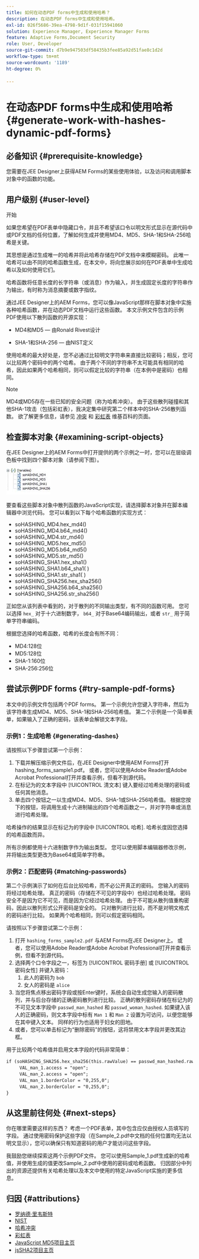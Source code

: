 ```yaml
---
title: 如何在动态PDF forms中生成和使用哈希？
description: 在动态PDF forms中生成和使用哈希。
exl-id: 026f5686-39ea-4798-9d1f-031f15941060
solution: Experience Manager, Experience Manager Forms
feature: Adaptive Forms,Document Security
role: User, Developer
source-git-commit: d7b9e947503df58435b3fee85a92d51fae8c1d2d
workflow-type: tm+mt
source-wordcount: '1189'
ht-degree: 0%

---
```


# 在动态PDF forms中生成和使用哈希 {#generate-work-with-hashes-dynamic-pdf-forms}

## 必备知识 {#prerequisite-knowledge}

您需要在JEE Designer上获得AEM Forms的某些使用体验，以及访问和调用脚本对象中的函数的功能。

## 用户级别 {#user-level}

开始

如果您希望在PDF表单中隐藏口令，并且不希望该口令以明文形式显示在源代码中或PDF文档的任何位置，了解如何生成并使用MD4、MD5、SHA-1和SHA-256哈希是关键。

其思想是通过生成唯一的哈希并将此哈希存储在PDF文档中来模糊密码。 此唯一哈希可以由不同的哈希函数生成，在本文中，将向您展示如何在PDF表单中生成哈希以及如何使用它们。

哈希函数将任意长度的长字符串（或消息）作为输入，并生成固定长度的字符串作为输出，有时称为消息摘要或数字指纹。

通过JEE Designer上的AEM Forms，您可以像JavaScript那样在脚本对象中实施各种哈希函数，并在动态PDF文档中运行这些函数。 本文示例文件包含的示例PDF使用以下散列函数的开源实现：

* MD4和MD5 — 由Ronald Rivest设计

* SHA-1和SHA-256 — 由NIST定义

使用哈希的最大好处是，您不必通过比较明文字符串来直接比较密码；相反，您可以比较两个密码中的两个哈希。 由于两个不同的字符串不太可能具有相同的哈希，因此如果两个哈希相同，则可以假定比较的字符串（在本例中是密码）也相同。

>[!NOTE]
>
>MD4或MD5存在一些已知的安全问题（称为哈希冲突）。 由于这些散列碰撞和其他SHA-1攻击（包括彩虹表），我决定集中研究第二个样本中的SHA-256散列函数。 欲了解更多信息，请参见 [冲突](https://en.wikipedia.org/wiki/Hash_collision) 和 [彩虹表](https://en.wikipedia.org/wiki/Rainbow_table) 维基百科的页面。

## 检查脚本对象 {#examining-script-objects}

在JEE Designer上的AEM Forms中打开提供的两个示例之一时，您可以在层级调色板中找到四个脚本对象（请参阅下图）。

![变量](assets/variables.jpg)

要查看这些脚本对象中散列函数的JavaScript实现，请选择脚本对象并在脚本编辑器中浏览代码。 您可以看到以下每个哈希函数的实现方式：

* soHASHING_MD4.hex_md4()
* soHASHING_MD4.b64_md4()
* soHASHING_MD4.str_md4()
* soHASHING_MD5.hex_md5()
* soHASHING_MD5.b64_md5()
* soHASHING_MD5.str_md5()
* soHASHING_SHA1.hex_sha1()
* soHASHING_SHA1.b64_sha1( )
* soHASHING_SHA1.str_sha1( )
* soHASHING_SHA256.hex_sha256()
* soHASHING_SHA256.b64_sha256()
* soHASHING_SHA256.str_sha256()

正如您从该列表中看到的，对于散列的不同输出类型，有不同的函数可用。 您可以选择 `hex_` 对于十六进制数字， `b64_` 对于Base64编码输出，或者 `str_` 用于简单字符串编码。

根据您选择的哈希函数，哈希的长度会有所不同：

* MD4:128位
* MD5:128位
* SHA-1:160位
* SHA-256:256位

## 尝试示例PDF forms {#try-sample-pdf-forms}

本文中的示例文件包括两个PDF forms。 第一个示例允许您键入字符串，然后为该字符串生成MD4、MD5、SHA-1和SHA-256哈希值。 第二个示例是一个简单表单，如果输入了正确的密码，该表单会解锁文本字段。

### 示例1：生成哈希 {#generating-dashes}

请按照以下步骤尝试第一个示例：

1. 下载并解压缩示例文件后，在JEE Designer中使用AEM Forms打开hashing_forms_sample1.pdf。 或者，您可以使用Adobe Reader或Adobe Acrobat Professional打开并查看示例，但看不到源代码。
1. 在标记为的文本字段中 [!UICONTROL 清文本] 键入要经过哈希处理的密码或任何其他消息。
1. 单击四个按钮之一以生成MD4、MD5、SHA-1或SHA-256哈希值。 根据您按下的按钮，将调用生成十六进制输出的四个哈希函数之一，并对字符串或消息进行哈希处理。

哈希操作的结果显示在标记为的字段中 [!UICONTROL 哈希]. 哈希长度因您选择的哈希函数而异。

所有示例都使用十六进制数字作为输出类型。 您可以使用脚本编辑器修改示例，并将输出类型更改为Base64或简单字符串。

### 示例2：匹配密码 {#matching-passwords}

第二个示例演示了如何在后台比较哈希，而不必公开真正的密码。 您输入的密码将经过哈希处理。 真正的密码（存储在不可见的字段中）也经过哈希处理。 密码安全不是因为它不可见，而是因为它经过哈希处理。 由于不可能从散列值重构密码，因此以散列形式公开密码是安全的。 只对散列进行比较，而不是对明文格式的密码进行比较。 如果两个哈希相同，则可以假定密码相同。

请按照以下步骤尝试第二个示例：

1. 打开 `hashing_forms_sample2.pdf` 与AEM Forms在JEE Designer上。 或者，您可以使用Adobe Reader或Adobe Acrobat Professional打开并查看示例，但看不到源代码。
1. 选择两个口令字段之一，标签为 [!UICONTROL 密码手册] 或 [!UICONTROL 密码女性] 并键入密码：
   1. 此人的密码为 `bob`
   1. 女人的密码是 `alice`
1. 当您将焦点移出密码字段或按Enter键时，系统会自动生成您输入的密码散列，并与后台存储的正确密码散列进行比较。 正确的散列密码存储在标记为的不可见文本字段中 `passwd_man_hashed` 和 `passwd_woman_hashed`. 如果键入该人的正确密码，则文本字段中标有 `Man 1` 和 `Man 2` 设置为可访问，以便您能够在其中键入文本。 同样的行为也适用于妇女的田地。
1. 或者，您可以单击标记为“删除密码”的按钮，这将禁用文本字段并更改其边框。

用于比较两个哈希值并启用文本字段的代码非常简单：

```xml
if (soHASHING_SHA256.hex_sha256(this.rawValue) == passwd_man_hashed.rawValue){
     VAL_man_1.access = "open";
     VAL_man_2.access = "open";
     VAL_man_1.borderColor = "0,255,0";
     VAL_man_2.borderColor = "0,255,0";
}
```

## 从这里前往何处 {#next-steps}

你在哪里需要这样的东西？ 考虑一个PDF表单，其中包含应仅由授权人员填写的字段。 通过使用密码保护这些字段（在Sample_2.pdf中文档的任何位置均无法以明文显示），您可以确保只有知道密码的用户才能访问这些字段。

我鼓励您继续探索这两个示例PDF文件。  您可以使用Sample_1.pdf生成新的哈希值，并使用生成的值更改Sample_2.pdf中使用的密码或哈希函数。  归因部分中列出的资源还提供有关哈希处理以及本文中使用的特定JavaScript实施的更多信息。

## 归因 {#attributions}

* [罗纳德·里韦斯特](https://en.wikipedia.org/wiki/Ron_Rivest)
* [NIST](https://csrc.nist.gov/projects/cryptographic-standards-and-guidelines)
* [哈希冲突](https://en.wikipedia.org/wiki/Hash_collision)
* [彩虹表](https://en.wikipedia.org/wiki/Rainbow_table)
* [JavaScript MD5项目主页](https://pajhome.org.uk/crypt/md5/)
* [jsSHA2项目主页](https://anmar.eu.org/projects/jssha2/)
